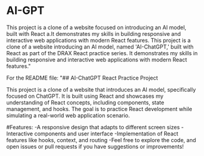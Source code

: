 # AI-GPT
This project is a clone of a website focused on introducing an AI model, built with React a.It demonstrates my skills in building responsive and interactive web applications with modern React features.
This project is a clone of a website introducing an AI model, named 'AI-ChatGPT,' built with React as part of the DRAX React practice series. It demonstrates my skills in building responsive and interactive web applications with modern React features."

For the README file: "## AI-ChatGPT React Practice Project

This project is a clone of a website that introduces an AI model, specifically focused on ChatGPT. It is built using React and showcases my understanding of React concepts, including components, state management, and hooks. The goal is to practice React development while simulating a real-world web application scenario.

#Features:
-A responsive design that adapts to different screen sizes
-Interactive components and user interface
-Implementation of React features like hooks, context, and routing
-Feel free to explore the code, and open issues or pull requests if you have suggestions or improvements!
